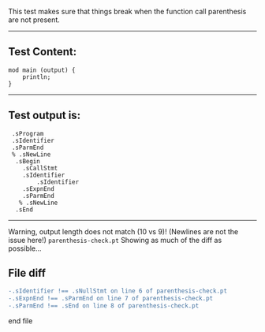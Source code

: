 This test makes sure that things break when the function call parenthesis are not present.

-------------------------

Test Content: 
-------------------------
```
mod main (output) {
    println;
}
```
------------------------
Test output is: 
-------------------------
```
 .sProgram
 .sIdentifier
 .sParmEnd
 % .sNewLine
  .sBegin
    .sCallStmt
    .sIdentifier
        .sIdentifier
    .sExpnEnd
    .sParmEnd
   % .sNewLine
  .sEnd

```
------------------------
Warning, output length does not match (10 vs 9)!  (Newlines are not the issue here!) `parenthesis-check.pt`
Showing as much of the diff as possible...

File diff
-------------------------
```diff
-.sIdentifier !== .sNullStmt on line 6 of parenthesis-check.pt
-.sExpnEnd !== .sParmEnd on line 7 of parenthesis-check.pt
-.sParmEnd !== .sEnd on line 8 of parenthesis-check.pt

```
end file
